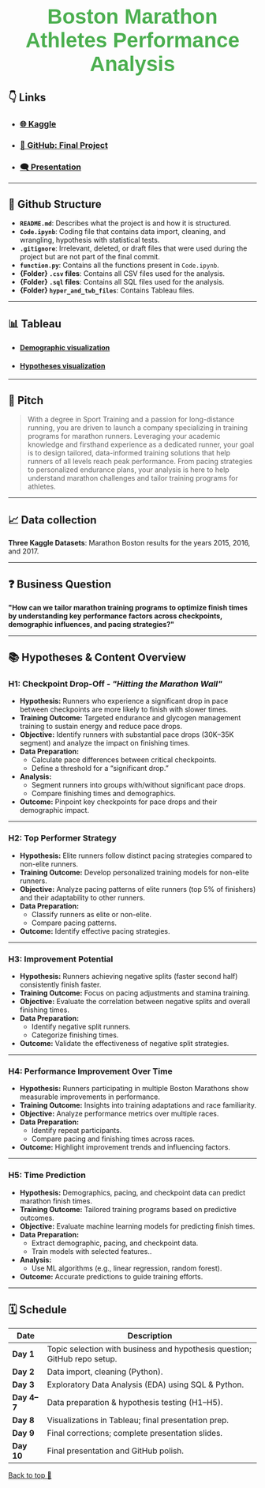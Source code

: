 <div align="center">
  <h1 style="color: #4CAF50; font-size: 3em; font-family: Arial, sans-serif;">
     <b>Boston Marathon Athletes Performance Analysis</b> 
  </h1>
</div>

## 👇 Links
- ### [**🌐 Kaggle**](https://www.kaggle.com/datasets/rojour/boston-results)
- ### [**📂 GitHub: Final Project**](https://github.com/Marc-Bouche/final-project)
- ### [**🗨️ Presentation**](https://docs.google.com/presentation/d/1h-ykC9EjER1dtvpqKTz3Wb-pNkcOA2AqpSpj7C4jCyI/edit#slide=id.p)

---

## 📁 Github Structure  
- **`README.md`**: Describes what the project is and how it is structured.  
- **`Code.ipynb`**: Coding file that contains data import, cleaning, and wrangling, hypothesis with statistical tests.  
- **`.gitignore`**: Irrelevant, deleted, or draft files that were used during the project but are not part of the final commit.  
- **`function.py`**: Contains all the functions present in `Code.ipynb`.  
- **{Folder} `.csv` files**: Contains all CSV files used for the analysis.  
- **{Folder} `.sql` files**: Contains all SQL files used for the analysis.  
- **{Folder} `hyper_and_twb_files`**: Contains Tableau files.

---

## 📊 Tableau
- #### [**Demographic visualization**](https://public.tableau.com/app/profile/marc.bouche/viz/Boston_Marathon_Demorgraphics/DemographicInsights)
- #### [**Hypotheses visualization**](https://public.tableau.com/app/profile/marc.bouche/viz/Boston_Marathon_Performance_Analysis/Story2)

---

## 🎯 Pitch
> With a degree in Sport Training and a passion for long-distance running, you are driven to launch a company specializing in training programs for marathon runners. Leveraging your academic knowledge and firsthand experience as a dedicated runner, your goal is to design tailored, data-informed training solutions that help runners of all levels reach peak performance. From pacing strategies to personalized endurance plans, your analysis is here to help understand marathon challenges and tailor training programs for athletes.

---

## 📈 Data collection
**Three Kaggle Datasets**: Marathon Boston results for the years 2015, 2016, and 2017.

---

## ❓ Business Question
**"How can we tailor marathon training programs to optimize finish times by understanding key performance factors across checkpoints, demographic influences, and pacing strategies?"**

---

## 📚 Hypotheses & Content Overview  

### H1: Checkpoint Drop-Off - *"Hitting the Marathon Wall"*
- **Hypothesis:** Runners who experience a significant drop in pace between checkpoints are more likely to finish with slower times.  
- **Training Outcome:** Targeted endurance and glycogen management training to sustain energy and reduce pace drops.  
- **Objective:** Identify runners with substantial pace drops (30K–35K segment) and analyze the impact on finishing times.  
- **Data Preparation:**  
  - Calculate pace differences between critical checkpoints.  
  - Define a threshold for a “significant drop.”  
- **Analysis:**  
  - Segment runners into groups with/without significant pace drops.  
  - Compare finishing times and demographics.  
- **Outcome:** Pinpoint key checkpoints for pace drops and their demographic impact.

---

### H2: Top Performer Strategy
- **Hypothesis:** Elite runners follow distinct pacing strategies compared to non-elite runners.  
- **Training Outcome:** Develop personalized training models for non-elite runners.  
- **Objective:** Analyze pacing patterns of elite runners (top 5% of finishers) and their adaptability to other runners.  
- **Data Preparation:**  
  - Classify runners as elite or non-elite.  
  - Compare pacing patterns.  
- **Outcome:** Identify effective pacing strategies.

---

### H3: Improvement Potential
- **Hypothesis:** Runners achieving negative splits (faster second half) consistently finish faster.  
- **Training Outcome:** Focus on pacing adjustments and stamina training.  
- **Objective:** Evaluate the correlation between negative splits and overall finishing times.  
- **Data Preparation:**  
  - Identify negative split runners.  
  - Categorize finishing times.  
- **Outcome:** Validate the effectiveness of negative split strategies.

---

### H4: Performance Improvement Over Time
- **Hypothesis:** Runners participating in multiple Boston Marathons show measurable improvements in performance.  
- **Training Outcome:** Insights into training adaptations and race familiarity.  
- **Objective:** Analyze performance metrics over multiple races.  
- **Data Preparation:**  
  - Identify repeat participants.  
  - Compare pacing and finishing times across races.  
- **Outcome:** Highlight improvement trends and influencing factors.

---

### H5: Time Prediction
- **Hypothesis:** Demographics, pacing, and checkpoint data can predict marathon finish times.  
- **Training Outcome:** Tailored training programs based on predictive outcomes.  
- **Objective:** Evaluate machine learning models for predicting finish times.  
- **Data Preparation:**  
  - Extract demographic, pacing, and checkpoint data.  
  - Train models with selected features..
- **Analysis:**  
  - Use ML algorithms (e.g., linear regression, random forest).  
- **Outcome:** Accurate predictions to guide training efforts.

---

## 🗓️ Schedule  

| **Date**             | **Description**                                       |
|-----------------------|-------------------------------------------------------|
| **Day 1**            | Topic selection with business and hypothesis question; GitHub repo setup. |
| **Day 2**            | Data import, cleaning (Python).                       |
| **Day 3**            | Exploratory Data Analysis (EDA) using SQL & Python.   |
| **Day 4–7**          | Data preparation & hypothesis testing (H1–H5).        |
| **Day 8**            | Visualizations in Tableau; final presentation prep.   |
| **Day 9**            | Final corrections; complete presentation slides.      |
| **Day 10**           | Final presentation and GitHub polish.                 |

[Back to top 🚀](#top)
